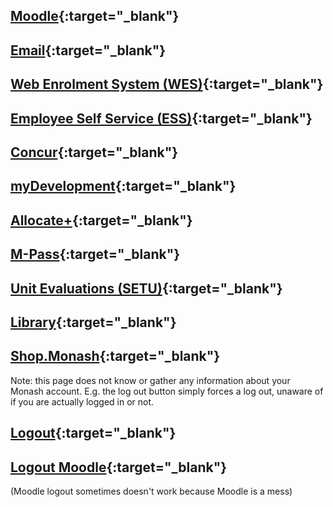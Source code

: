 ## [Moodle](http://moodle.vle.monash.edu/my/){:target="_blank"}
## [Email](http://mail.google.com/a/monash.edu){:target="_blank"}
## [Web Enrolment System (WES)](https://my.monash.edu.au/wes/){:target="_blank"}
## [Employee Self Service (ESS)](https://eservices.monash.edu.au/irj/portal){:target="_blank"}
## [Concur](https://my.monash.edu.au/services/travel-and-expense/){:target="_blank"}
## [myDevelopment](https://monash.csod.com/samldefault.aspx){:target="_blank"}
## [Allocate+](http://www.monash.edu/timetables/login.html){:target="_blank"}
## [M-Pass](https://monash-sp.blackboard.com/eAccounts/AccountSummary.aspx){:target="_blank"}
## [Unit Evaluations (SETU)](https://monash.bluera.com/monash){:target="_blank"}
## [Library](http://www.monash.edu/library){:target="_blank"}
## [Shop.Monash](https://shop.monash.edu/monash-sso/idp/login/){:target="_blank"}

Note: this page does not know or gather any information about your Monash account. E.g. the log out button simply forces a log out, unaware of if you are actually logged in or not.
## [Logout](https://my.monash/campusm/home#signout){:target="_blank"}
## [Logout Moodle](http://moodle.vle.monash.edu/login/logout.php){:target="_blank"}
(Moodle logout sometimes doesn't work because Moodle is a mess)
